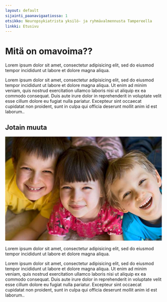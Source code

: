 ```yaml
---
layout: default
sijainti_paanavigaatiossa: 1
otsikko: Neuropsykiatrista yksilö- ja ryhmävalmennusta Tampereella
linkki: Etusivu
---
```


Mitä on omavoima??
=================

Lorem ipsum dolor sit amet, consectetur adipisicing elit, sed do eiusmod
tempor incididunt ut labore et dolore magna aliqua.

Lorem ipsum dolor sit amet, consectetur adipisicing elit, sed do eiusmod
tempor incididunt ut labore et dolore magna aliqua. Ut enim ad minim veniam,
quis nostrud exercitation ullamco laboris nisi ut aliquip ex ea commodo
consequat. Duis aute irure dolor in reprehenderit in voluptate velit esse
cillum dolore eu fugiat nulla pariatur. Excepteur sint occaecat cupidatat non
proident, sunt in culpa qui officia deserunt mollit anim id est laborum..

Jotain muuta
------------

![](images/kids-670.jpg)

Lorem ipsum dolor sit amet, consectetur adipisicing elit, sed do eiusmod
tempor incididunt ut labore et dolore magna aliqua.

Lorem ipsum dolor sit amet, consectetur adipisicing elit, sed do eiusmod
tempor incididunt ut labore et dolore magna aliqua. Ut enim ad minim veniam,
quis nostrud exercitation ullamco laboris nisi ut aliquip ex ea commodo
consequat. Duis aute irure dolor in reprehenderit in voluptate velit esse
cillum dolore eu fugiat nulla pariatur. Excepteur sint occaecat cupidatat non
proident, sunt in culpa qui officia deserunt mollit anim id est laborum..
